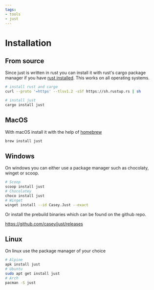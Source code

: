 ```yaml
---
tags:
- tools
- just
---
```

#  Installation

## From source

Since just is written in rust you can install it with rust's cargo package manager if you have [rust installed](https://www.rust-lang.org/tools/install). This works on all operating systems.

``` bash
# install rust and cargo
curl --proto '=https' --tlsv1.2 -sSf https://sh.rustup.rs | sh

# install just
cargo install just
```

## MacOS

With macOS install it with the help of [homebrew](https://formulae.brew.sh/formula/just#default)

``` bash
brew install just
```

## Windows

On windows you can either use a package manager such as chocolaty, winget or scoop.

``` bash
# Scoop
scoop install just
# Chocolatey
choco install just
# Winget
winget install --id Casey.Just --exact
```

Or install the prebuild binaries which can be found on the github repo.

<https://github.com/casey/just/releases>

## Linux

On linux use the package manager of your choice

``` bash
# Alpine
apk install just
# Ubuntu
sudo apt get install just
# Arch
pacman -S just
```
